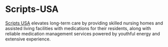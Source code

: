 # Scripts-USA
<a href="https://www.scriptsusa.com" target="_blank">Scripts USA</a> elevates long-term care by providing skilled nursing homes and assisted living facilities with medications for their residents, along with reliable medication management services powered by youthful energy and extensive experience.
